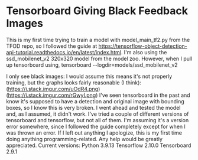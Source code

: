 
# Tensorboard Giving Black Feedback Images

This is my first time trying to train a model with model_main_tf2.py from the TFOD repo, so I followed the guide at https://tensorflow-object-detection-api-tutorial.readthedocs.io/en/latest/index.html. I'm also using the ssd_mobilenet_v2 320x320 model from the model zoo. However, when I pull up tensorboard using,
tensorboard --logdir=models/ssd_mobilenet_v2

I only see black images:  I would assume this means it's not properly training, but the graphs looks fairly reasonable (I think):
(https://i.stack.imgur.com/uOdR4.png)
(https://i.stack.imgur.com/rGwyI.png)
I've seen tensorboard in the past and know it's supposed to have a detection and original image with bounding boxes, so I know this is very broken. I went ahead and tested the model and, as I assumed, it didn't work. I've tried a couple of different versions of tensorboard and tensorflow, but not all of them. I'm assuming it's a version error somewhere, since I followed the guide completely except for when I was thrown an error. If I left out anything I apologize, this is my first time doing anything programming-related. Any help would be greatly appreciated.
Current versions:
Python 3.9.13
Tensorflow 2.10.0
Tensorboard 2.9.1

        